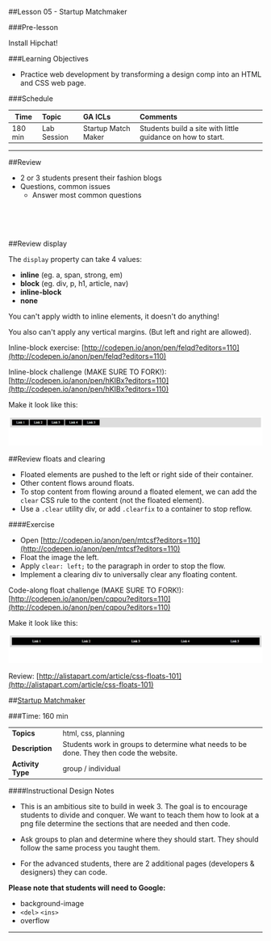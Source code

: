 ##Lesson 05 - Startup Matchmaker

###Pre-lesson

Install Hipchat!

###Learning Objectives

*	Practice web development by transforming a design comp into an HTML and CSS web page.

###Schedule


| Time        | Topic| GA ICLs| Comments |
| ------------- |:-------------|:-------------------|:----------------|
| 180 min | Lab Session | Startup Match Maker | Students build a site with little guidance on how to start. |


---

##Review

* 2 or 3 students present their fashion blogs
* Questions, common issues
	* Answer most common questions
	
<br><br><br>

##Review display

The `display` property can take 4 values:

* __inline__ (eg. a, span, strong, em)
* __block__ (eg. div, p, h1, article, nav)
* __inline-block__
* __none__


You can't apply width to inline elements, it doesn't do anything!

You also can't apply any vertical margins. (But left and right are allowed).

Inline-block exercise: [http://codepen.io/anon/pen/felqd?editors=110](http://codepen.io/anon/pen/felqd?editors=110)

Inline-block challenge (MAKE SURE TO FORK!): [http://codepen.io/anon/pen/hKIBx?editors=110](http://codepen.io/anon/pen/hKIBx?editors=110)

Make it look like this:

![Inline block challenge](img/inline_block_links.png)

##Review floats and clearing

* Floated elements are pushed to the left or right side of their container.
* Other content flows around floats.
* To stop content from flowing around a floated element, we can add the `clear` CSS rule to the content (not the floated element).
* Use a `.clear` utility div, or add `.clearfix` to a container to stop reflow.

####Exercise

* Open [http://codepen.io/anon/pen/mtcsf?editors=110](http://codepen.io/anon/pen/mtcsf?editors=110)
* Float the image the left.
* Apply `clear: left;` to the paragraph in order to stop the flow.
* Implement a clearing div to universally clear any floating content.

Code-along float challenge (MAKE SURE TO FORK!): [http://codepen.io/anon/pen/cqpou?editors=110](http://codepen.io/anon/pen/cqpou?editors=110)

Make it look like this:

![Float challenge](img/floating_links.png)


Review: [http://alistapart.com/article/css-floats-101](http://alistapart.com/article/css-floats-101)


##[Startup Matchmaker](starter_code)

###Time: 160 min

| | |
| ------------- |:-------------|
| __Topics__ | html, css, planning | 
| __Description__| Students work in groups to determine what needs to be done. They then code the website.  |   
|__Activity Type__|group / individual | 
 
 
####Instructional Design Notes

*	This is an ambitious site to build in week 3. The goal is to encourage students to divide and conquer. We want to teach them how to look at a png file determine the sections that are needed and then code. 

*	Ask groups to plan and determine where they should start. They should follow the same process you taught them. 

*	For the advanced students, there are 2 additional pages (developers & designers) they can code.

__Please note that students will need to Google:__

*	background-image
*	```<del>``` ```<ins>```
*	overflow

---
